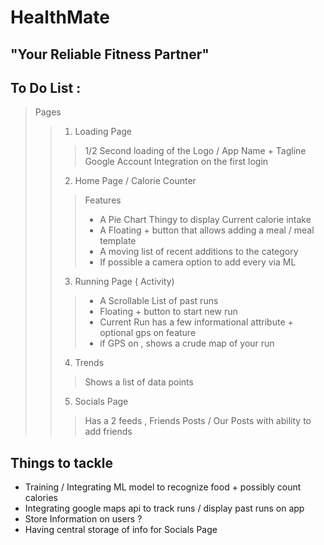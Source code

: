 # HealthMate 
## "Your Reliable Fitness Partner"

## To Do List :

> Pages 
>> 1. Loading Page 
>>> 1/2 Second loading of the Logo / App Name + Tagline 
>>> Google Account Integration on the first login
>> 2. Home Page / Calorie Counter 
>>>Features 
>>> - A Pie Chart Thingy to display Current calorie intake 
>>> - A Floating + button that allows adding a meal / meal template 
>>> - A moving list of recent additions to the category 
>>> - If possible a camera option to add every via ML
>> 3. Running Page ( Activity)
>>> - A Scrollable List of past runs 
>>> - Floating + button to start new run 
>>> - Current Run has a few informational attribute + optional gps on feature
>>> - if GPS on , shows a crude map of your run 
>>4. Trends 
>>> Shows a list of data points 
>>5. Socials Page 
>>> Has a 2 feeds  , Friends Posts / Our Posts with ability to add friends 

## Things to tackle 

- Training / Integrating ML model to recognize food + possibly count calories 
- Integrating google maps api to track runs / display past runs on app 
- Store Information on users ?
- Having central storage of info for Socials Page 



